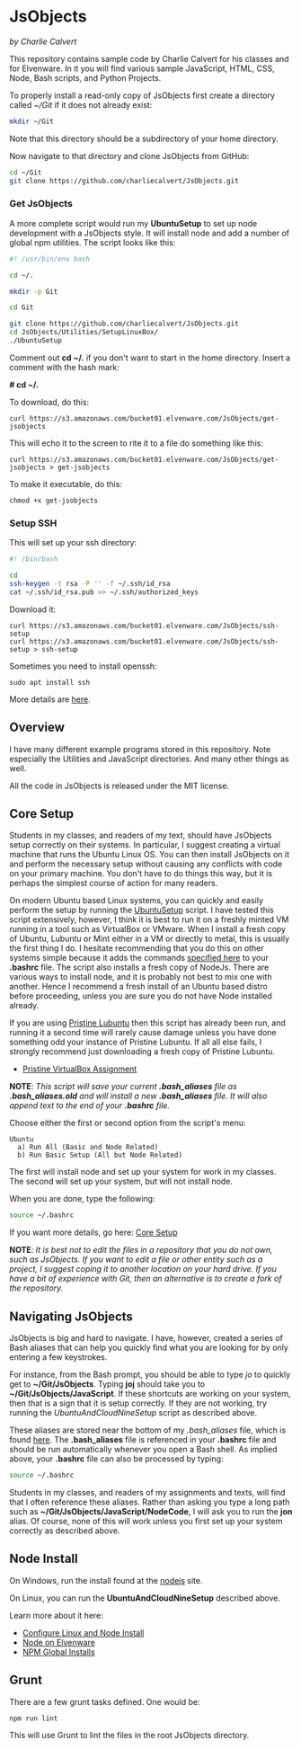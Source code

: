 # JsObjects

_by Charlie Calvert_

This repository contains sample code by Charlie Calvert for his classes and for Elvenware. In it you will find various sample JavaScript, HTML, CSS, Node, Bash scripts, and Python Projects.

To properly install a read-only copy of JsObjects first create a directory called *~/Git* if it does not already exist:

```bash
mkdir ~/Git
```

Note that this directory should be a subdirectory of your home directory.

Now navigate to that directory and clone JsObjects from GitHub:

```bash
cd ~/Git
git clone https://github.com/charliecalvert/JsObjects.git
```

### Get JsObjects

A more complete script would run my **UbuntuSetup** to set up node development with a JsObjects style. It will install node and add a number of global npm utilities. The script looks like this:

```bash
#! /usr/bin/env bash

cd ~/.

mkdir -p Git

cd Git

git clone https://github.com/charliecalvert/JsObjects.git
cd JsObjects/Utilities/SetupLinuxBox/
./UbuntuSetup
```

Comment out **cd ~/.** if you don't want to start in the home directory. Insert a comment with the hash mark: 

**# cd ~/.**

To download, do this:

    curl https://s3.amazonaws.com/bucket01.elvenware.com/JsObjects/get-jsobjects

This will echo it to the screen to rite it to a file do something like this:

    curl https://s3.amazonaws.com/bucket01.elvenware.com/JsObjects/get-jsobjects > get-jsobjects

To make it executable, do this:

    chmod +x get-jsobjects

### Setup SSH

This will set up your ssh directory:

```bash
#! /bin/bash

cd
ssh-keygen -t rsa -P '' -f ~/.ssh/id_rsa
cat ~/.ssh/id_rsa.pub >> ~/.ssh/authorized_keys
```

Download it:

    curl https://s3.amazonaws.com/bucket01.elvenware.com/JsObjects/ssh-setup
    curl https://s3.amazonaws.com/bucket01.elvenware.com/JsObjects/ssh-setup > ssh-setup


Sometimes you need to install openssh:

    sudo apt install ssh

More details are [here](http://google.com/?q=install+ssh+openserver).

## Overview

I have many different example programs stored in this repository. Note especially the Utilities and JavaScript directories. And many other things as well.

All the code in JsObjects is released under the MIT license.

## Core Setup

Students in my classes, and readers of my text, should have JsObjects setup correctly on their systems. In particular, I suggest creating a virtual machine that runs the Ubuntu Linux OS. You can then install JsObjects on it and perform the necessary setup without causing any conflicts with code on your primary machine. You don't have to do things this way, but it is perhaps the simplest course of action for many readers.

On modern Ubuntu based Linux systems, you can quickly and easily perform the setup by running the [UbuntuSetup][ubuntu-setup] script. I have tested this script extensively, however, I think it is best to run it on a freshly minted VM running in a tool such as VirtualBox or VMware. When I install a fresh copy of Ubuntu, Lubuntu or Mint either in a VM or directly to metal, this is usually the first thing I do. I hesitate recommending that you do this on other systems simple because it adds the commands [specified here][brcext] to your **.bashrc** file. The script also installs a fresh copy of NodeJs. There are various ways to install node, and it is probably not best to mix one with another. Hence I recommend a fresh install of an Ubuntu based distro before proceeding, unless you are sure you do not have Node installed already.

If you are using [Pristine Lubuntu][pvba] then this script has already been run, and running it a second time will rarely cause damage unless you have done something odd your instance of Pristine Lubuntu. If all all else fails, I strongly recommend just downloading a fresh copy of Pristine Lubuntu.

- [Pristine VirtualBox Assignment][pvba]

**NOTE**: _This script will save your current **.bash_aliases** file as **.bash_aliases.old** and will install a new **.bash_aliases** file. It will also append text to the end of your **.bashrc** file._

Choose either the first or second option from the script's menu:

```text
Ubuntu
  a) Run All (Basic and Node Related)
  b) Run Basic Setup (All but Node Related)
```

The first will install node and set up your system for work in my classes. The second will set up your system, but will not install node.

When you are done, type the following:

```bash
source ~/.bashrc
```

If you want more details, go here: [Core Setup][core-details]

**NOTE**: _It is best not to edit the files in a repository that you do not own, such as JsObjects. If you want to edit a file or other entity such as a project, I suggest coping it to another location on your hard drive. If you have a bit of experience with Git, then an alternative is to create a fork of the repository._

## Navigating JsObjects

JsObjects is big and hard to navigate. I have, however, created a series of Bash aliases that can help you quickly find what you are looking for by only entering a few keystrokes.

For instance, from the Bash prompt, you should be able to type *jo* to quickly get to **~/Git/JsObjects**. Typing **joj** should take you to **~/Git/JsObjects/JavaScript**. If these shortcuts are working on your system, then that is a sign that it is setup correctly. If they are not working, try running the *UbuntuAndCloudNineSetup* script as described above.

These aliases are stored near the bottom of my *.bash_aliases* file, which is found [here][js-bash-aliases]. The **.bash_aliases** file is referenced in your **.bashrc** file and should be run automatically whenever you open a Bash shell. As implied above, your **.bashrc** file can also be processed by typing:

```bash
source ~/.bashrc
```

Students in my classes, and readers of my assignments and texts, will find that I often reference these aliases. Rather than asking you type a long path such as **~/Git/JsObjects/JavaScript/NodeCode**, I will ask you to run the **jon** alias. Of course, none of this will work unless you first set up your system correctly as described above.

## Node Install

On Windows, run the install found at the [nodejs](https://nodejs.org/) site.

On Linux, you can run the **UbuntuAndCloudNineSetup** described above.

Learn more about it here:

- [Configure Linux and Node Install][node-install]
- [Node on Elvenware][elven-node]
- [NPM Global Installs][npm-global]


## Grunt

There are a few grunt tasks defined. One would be:

    npm run lint

This will use Grunt to lint the files in the root JsObjects directory.  

<!--       -->
<!-- Links -->
<!--       -->

[ubuntu-setup]:https://github.com/charliecalvert/JsObjects/blob/master/Utilities/SetupLinuxBox/UbuntuSetup
[brcext]: https://github.com/charliecalvert/JsObjects/blob/master/Utilities/SetupLinuxBox/BashrcExtras
[core-details]:http://www.elvenware.com/charlie/os/linux/ConfigureLinux.html#core-setup
[pvba]: http://www.ccalvert.net/books/CloudNotes/Assignments/PristineVirtualBox.html

[js-bash-aliases]:https://github.com/charliecalvert/JsObjects/blob/master/Utilities/SetupLinuxBox/.bash_aliases

[node-install]:http://www.elvenware.com/charlie/os/linux/ConfigureLinux.html#install-node
[elven-node]:http://www.elvenware.com/charlie/development/web/JavaScript/NodeJs.html#node
[npm-global]:http://www.elvenware.com/charlie/development/web/JavaScript/NodeJs.html#npm-global
